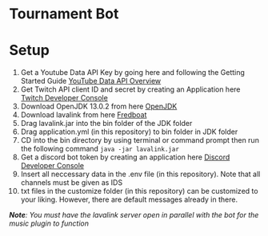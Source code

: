 # Tournament Bot


# Setup

1. Get a Youtube Data API Key by going here and following the Getting Started Guide [YouTube Data API Overview](https://developers.google.com/youtube/v3/getting-started)
2. Get Twitch API client ID and secret by creating an Application here [Twitch Developer Console](https://dev.twitch.tv/console)
3. Download OpenJDK 13.0.2 from here [OpenJDK](https://jdk.java.net/archive/)
4. Download lavalink from here [Fredboat](https://ci.fredboat.com/viewLog.html?buildId=lastSuccessful&buildTypeId=Lavalink_Build&tab=artifacts&guest=1)
5. Drag lavalink.jar into the bin folder of the JDK folder
6. Drag application.yml (in this repository) to bin folder in JDK folder
7. CD into the bin directory by using terminal or command prompt then run the following command `java -jar lavalink.jar`
8. Get a discord bot token by creating an application here [Discord Developer Console](https://discord.com/developers/applications)
9. Insert all neccessary data in the .env file (in this repository). Note that all channels must be given as IDS
10. txt files in the customize folder (in this repository) can be customized to your liking. However, there are default messages already in there.

***Note**: You must have the lavalink server open in parallel with the bot for the music plugin to function*

